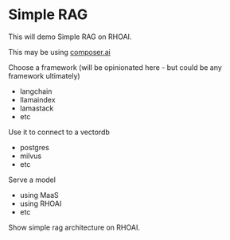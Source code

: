# Simple RAG

This will demo Simple RAG on RHOAI.

This may be using [composer.ai](https://redhat-composer-ai.github.io/documentation/demo/walkthrough)

Choose a framework (will be opinionated here - but could be any framework ultimately)

- langchain
- llamaindex
- lamastack
- etc

Use it to connect to a vectordb

- postgres
- milvus
- etc

Serve a model

- using MaaS
- using RHOAI
- etc

Show simple rag architecture on RHOAI.
